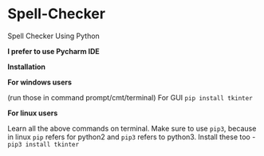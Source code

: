 # Spell-Checker
Spell Checker Using Python

**I prefer to use Pycharm IDE**

**Installation**

**For windows users**

(run those in command prompt/cmt/terminal) For GUI `pip install tkinter`

**For linux users**

Learn all the above commands on terminal. Make sure to use `pip3`, because in linux `pip` refers for python2 and `pip3` refers to python3. Install these too - `pip3 install tkinter`
